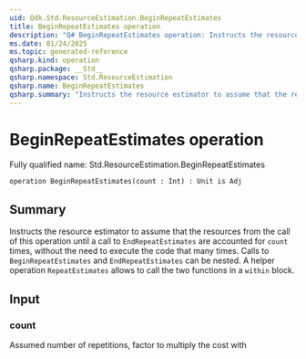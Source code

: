 ```yaml
---
uid: Qdk.Std.ResourceEstimation.BeginRepeatEstimates
title: BeginRepeatEstimates operation
description: "Q# BeginRepeatEstimates operation: Instructs the resource estimator to assume that the resources from the call of this operation until a call to `EndRepeatEstimates` are accounted for `count` times, without the need to execute the code that many times. Calls to `BeginRepeatEstimates` and `EndRepeatEstimates` can be nested. A helper operation `RepeatEstimates` allows to call the two functions in a `within` block."
ms.date: 01/24/2025
ms.topic: generated-reference
qsharp.kind: operation
qsharp.package: __Std__
qsharp.namespace: Std.ResourceEstimation
qsharp.name: BeginRepeatEstimates
qsharp.summary: "Instructs the resource estimator to assume that the resources from the call of this operation until a call to `EndRepeatEstimates` are accounted for `count` times, without the need to execute the code that many times. Calls to `BeginRepeatEstimates` and `EndRepeatEstimates` can be nested. A helper operation `RepeatEstimates` allows to call the two functions in a `within` block."
---
```


# BeginRepeatEstimates operation

Fully qualified name: Std.ResourceEstimation.BeginRepeatEstimates

```qsharp
operation BeginRepeatEstimates(count : Int) : Unit is Adj
```

## Summary
Instructs the resource estimator to assume that the resources from the
call of this operation until a call to `EndRepeatEstimates` are
accounted for `count` times, without the need to execute the code that many
times. Calls to `BeginRepeatEstimates` and `EndRepeatEstimates` can be nested.
A helper operation `RepeatEstimates` allows to call the two functions in a
`within` block.

## Input
### count
Assumed number of repetitions, factor to multiply the cost with
